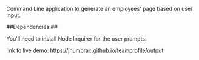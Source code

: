 Command Line application to generate an employees' page based on user input.

##Dependencies:##

You'll need to install Node Inquirer for the user prompts.

link to live demo: https://jhumbrac.github.io/teamprofile/output
